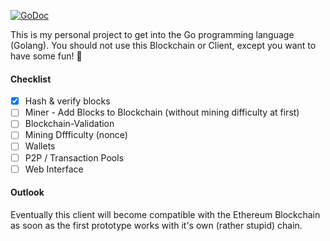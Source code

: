 [![GoDoc](https://godoc.org/github.com/Flur3x/go-chain?status.svg)](https://godoc.org/github.com/Flur3x/go-chain)

This is my personal project to get into the Go programming language (Golang). You should not use this Blockchain or Client, except you want to have some fun! 🤙

#### Checklist

- [x] Hash & verify blocks
- [ ] Miner - Add Blocks to Blockchain (without mining difficulty at first)
- [ ] Blockchain-Validation
- [ ] Mining Dffficulty (nonce)
- [ ] Wallets
- [ ] P2P / Transaction Pools
- [ ] Web Interface

#### Outlook

Eventually this client will become compatible with the Ethereum Blockchain as soon as the first prototype works with it's own (rather stupid) chain.

